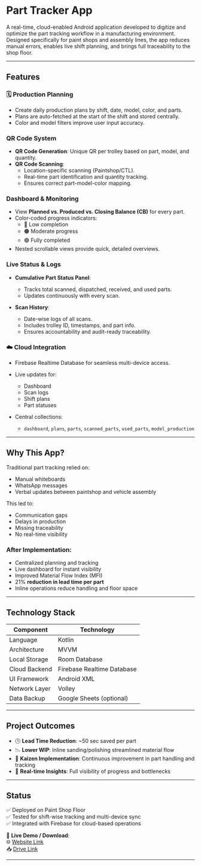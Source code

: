 #  Part Tracker App

A real-time, cloud-enabled Android application developed to digitize and optimize the part tracking workflow in a manufacturing environment. Designed specifically for paint shops and assembly lines, the app reduces manual errors, enables live shift planning, and brings full traceability to the shop floor.

---

##  Features

### 🗓 **Production Planning**
- Create daily production plans by shift, date, model, color, and parts.
- Plans are auto-fetched at the start of the shift and stored centrally.
- Color and model filters improve user input accuracy.

###  **QR Code System**
- **QR Code Generation**: Unique QR per trolley based on part, model, and quantity.
- **QR Code Scanning**:
  - Location-specific scanning (Paintshop/CTL).
  - Real-time part identification and quantity tracking.
  - Ensures correct part-model-color mapping.

###  **Dashboard & Monitoring**
- View **Planned vs. Produced vs. Closing Balance (CB)** for every part.
- Color-coded progress indicators:
  - 🔴 Low completion
  - 🟠 Moderate progress
  - 🟢 Fully completed
- Nested scrollable views provide quick, detailed overviews.

###  **Live Status & Logs**
- **Cumulative Part Status Panel**:
  - Tracks total scanned, dispatched, received, and used parts.
  - Updates continuously with every scan.

- **Scan History**:
  - Date-wise logs of all scans.
  - Includes trolley ID, timestamps, and part info.
  - Ensures accountability and audit-ready traceability.

### ☁️ **Cloud Integration**
- Firebase Realtime Database for seamless multi-device access.
- Live updates for:
  - Dashboard
  - Scan logs
  - Shift plans
  - Part statuses

- Central collections:
  - `dashboard`, `plans`, `parts`, `scanned_parts`, `used_parts`, `model_production`

---

##  Why This App?

Traditional part tracking relied on:
- Manual whiteboards
- WhatsApp messages
- Verbal updates between paintshop and vehicle assembly

This led to:
- Communication gaps
- Delays in production
- Missing traceability
- No real-time visibility

###  After Implementation:
- Centralized planning and tracking
- Live dashboard for instant visibility
- Improved Material Flow Index (MFI)
- 21% **reduction in lead time per part**
- Inline operations reduce handling and floor space

---

##  Technology Stack

| Component         | Technology              |
|------------------|--------------------------|
| Language          | Kotlin                   |
| Architecture      | MVVM                     |
| Local Storage     | Room Database            |
| Cloud Backend     | Firebase Realtime Database |
| UI Framework      | Android XML              |
| Network Layer     | Volley                   |
| Data Backup       | Google Sheets (optional) |

---

##  Project Outcomes

- 🕒 **Lead Time Reduction**: ~50 sec saved per part
- 📉 **Lower WIP**: Inline sanding/polishing streamlined material flow
- 🔁 **Kaizen Implementation**: Continuous improvement in part handling and tracking
- 📶 **Real-time Insights**: Full visibility of progress and bottlenecks

---

##  Status

✅ Deployed on Paint Shop Floor  
✅ Tested for shift-wise tracking and multi-device sync  
✅ Integrated with Firebase for cloud-based operations  

🔗 **Live Demo / Download**:  
🌐 [Website Link](https://chucklechic.github.io/parttracker-download/)  
📥 [Drive Link](https://drive.google.com/file/d/1cRO7eG6BtA13z3-UBfRH0gzTECD1mW7B/view?usp=sharing)

---

